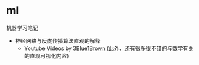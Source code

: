 # ml
机器学习笔记

* 神经网络与反向传播算法直观的解释
    *  Youtube Videos by [3Blue1Brown](https://www.youtube.com/playlist?list=PLZHQObOWTQDNU6R1_67000Dx_ZCJB-3pi) (此外，还有很多很不错的与数学有关的直观可视化内容)
